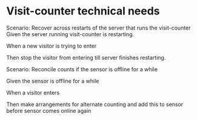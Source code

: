 # Visit-counter technical needs

Scenario: Recover across restarts of the server
that runs the visit-counter
  Given the server running visit-counter 
  is restarting.
  
  When a new visitor is trying to enter
  
  Then stop the visitor from entering till server finishes restarting.
  
Scenario: Reconcile counts if the sensor is offline for a while

  Given the sensor is offline for a while
  
  When a visitor enters
  
  Then make arrangements for alternate counting 
  and add this to sensor before sensor comes online again
